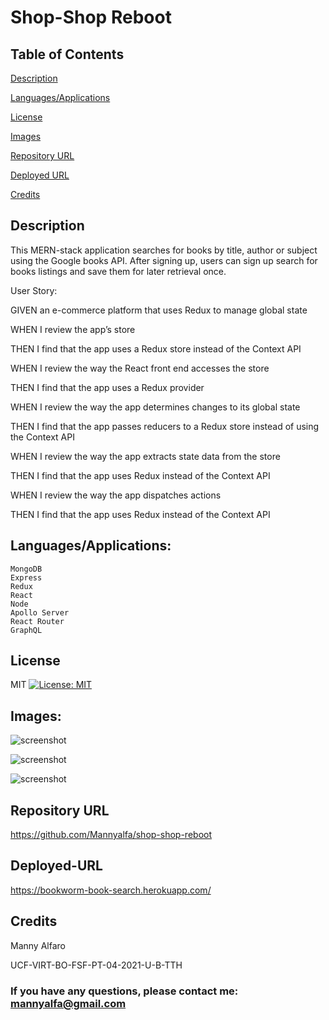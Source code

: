 # Shop-Shop Reboot

## Table of Contents

 [Description](#description)

  [Languages/Applications](#languages-applications)

  [License](#license)

  [Images](#images)

  [Repository URL](#repository-url)

  [Deployed URL](#deployed-url)

  [Credits](#credits)

## Description

This MERN-stack application searches for books by title, author or subject using the Google books API.  After signing up, users can sign up search for books listings and save them for later retrieval once.

User Story:

GIVEN an e-commerce platform that uses Redux to manage global state

WHEN I review the app’s store

THEN I find that the app uses a Redux store instead of the Context API

WHEN I review the way the React front end accesses the store

THEN I find that the app uses a Redux provider

WHEN I review the way the app determines changes to its global state

THEN I find that the app passes reducers to a Redux store instead of using the Context API

WHEN I review the way the app extracts state data from the store

THEN I find that the app uses Redux instead of the Context API

WHEN I review the way the app dispatches actions

THEN I find that the app uses Redux instead of the Context API

## Languages/Applications:

    MongoDB
    Express
    Redux
    React
    Node
    Apollo Server 
    React Router
    GraphQL


## License
MIT [![License: MIT](https://img.shields.io/badge/License-MIT-yellow.svg)](https://opensource.org/licenses/MIT)

  
## Images:

![screenshot]()

![screenshot]()

![screenshot]()


## Repository URL

https://github.com/Mannyalfa/shop-shop-reboot

## Deployed-URL

https://bookworm-book-search.herokuapp.com/ 
 
## Credits

Manny Alfaro

UCF-VIRT-BO-FSF-PT-04-2021-U-B-TTH

### If you have any questions, please contact me: mannyalfa@gmail.com
